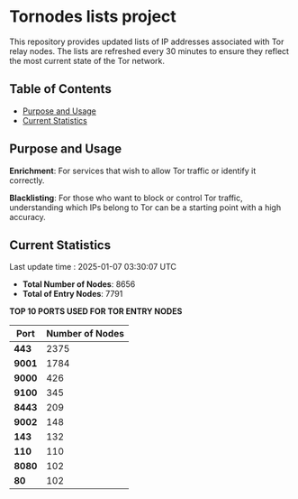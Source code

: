 # Tornodes lists project

This repository provides updated lists of IP addresses associated with Tor relay nodes. The lists are refreshed every 30 minutes to ensure they reflect the most current state of the Tor network.

## Table of Contents

- [Purpose and Usage](#purpose-and-usage)
- [Current Statistics](#current-statistics)


## Purpose and Usage

**Enrichment**: For services that wish to allow Tor traffic or identify it correctly.

**Blacklisting**: For those who want to block or control Tor traffic, understanding which IPs belong to Tor can be a starting point with a high accuracy.

## Current Statistics

Last update time : 2025-01-07 03:30:07 UTC

- **Total Number of Nodes**: 8656
- **Total of Entry Nodes**: 7791

**TOP 10 PORTS USED FOR TOR ENTRY NODES**

| **Port** | **Number of Nodes** |
|------|-----------------|
| **443**   | 2375  |
| **9001**   | 1784  |
| **9000**   | 426  |
| **9100**   | 345  |
| **8443**   | 209  |
| **9002**   | 148  |
| **143**   | 132  |
| **110**   | 110  |
| **8080**   | 102  |
| **80**   | 102  |

